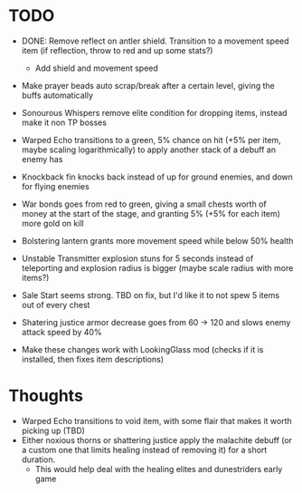 # TODO

- DONE: Remove reflect on antler shield. Transition to a movement speed item (if reflection, throw to red and up some stats?)
  - Add shield and movement speed
- Make prayer beads auto scrap/break after a certain level, giving the buffs automatically
- Sonourous Whispers remove elite condition for dropping items, instead make it non TP bosses
- Warped Echo transitions to a green, 5% chance on hit (+5% per item, maybe scaling logarithmically) to apply another stack of a debuff an enemy has
- Knockback fin knocks back instead of up for ground enemies, and down for flying enemies
- War bonds goes from red to green, giving a small chests worth of money at the start of the stage, and granting 5% (+5% for each item) more gold on kill
- Bolstering lantern grants more movement speed while below 50% health
- Unstable Transmitter explosion stuns for 5 seconds instead of teleporting and explosion radius is bigger (maybe scale radius with more items?)
- Sale Start seems strong. TBD on fix, but I'd like it to not spew 5 items out of every chest
- Shatering justice armor decrease goes from 60 -> 120 and slows enemy attack speed by 40%

- Make these changes work with LookingGlass mod (checks if it is installed, then fixes item descriptions)

# Thoughts

- Warped Echo transitions to void item, with some flair that makes it worth picking up (TBD)
- Either noxious thorns or shattering justice apply the malachite debuff (or a custom one that limits healing instead of removing it) for a short duration.
  - This would help deal with the healing elites and dunestriders early game